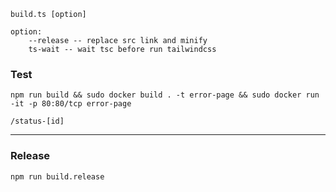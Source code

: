```
build.ts [option]

option:
    --release -- replace src link and minify
    ts-wait -- wait tsc before run tailwindcss
```

### Test
```
npm run build && sudo docker build . -t error-page && sudo docker run -it -p 80:80/tcp error-page
```

```
/status-[id]
```

---

### Release
```
npm run build.release
```

